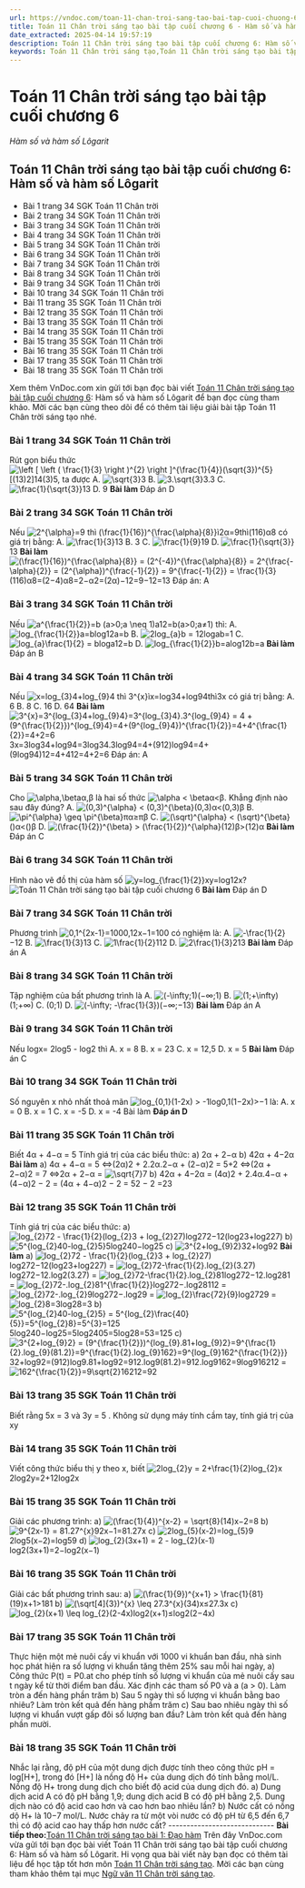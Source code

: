 ```yaml
---
url: https://vndoc.com/toan-11-chan-troi-sang-tao-bai-tap-cuoi-chuong-6-302018
title: Toán 11 Chân trời sáng tạo bài tập cuối chương 6 - Hàm số và hàm số Lôgarit - VnDoc.com
date_extracted: 2025-04-14 19:57:19
description: Toán 11 Chân trời sáng tạo bài tập cuối chương 6: Hàm số và hàm số Lôgarit được VnDoc.com sưu tầm và xin gửi tới bạn đọc cùng tham khảo nhé.
keywords: Toán 11 Chân trời sáng tạo,Toán 11 Chân trời sáng tạo bài tập cuối chương 6,Toán lớp 11 Chân trời sáng tạo,bài tập toán 11 Chân trời sáng tạo,giải sgk toán 11 Chân trời sáng tạo,giải toán 11 Chân trời sáng tạo,toán 11 ctst,toán 11 chân trời,toán 11,giải toán 11 Chân trời sáng tạo bài tập cuối chương 6,Toán 11 Chân trời sáng tạo bài tập cuối chương 6 Hàm số và hàm số Lôgarit,bài tập cuối chương 6,Hàm số và hàm số Lôgarit
---
```


# Toán 11 Chân trời sáng tạo bài tập cuối chương 6
 _Hàm số và hàm số Lôgarit_
## Toán 11 Chân trời sáng tạo bài tập cuối chương 6: Hàm số và hàm số Lôgarit
  * Bài 1 trang 34 SGK Toán 11 Chân trời
  * Bài 2 trang 34 SGK Toán 11 Chân trời
  * Bài 3 trang 34 SGK Toán 11 Chân trời
  * Bài 4 trang 34 SGK Toán 11 Chân trời
  * Bài 5 trang 34 SGK Toán 11 Chân trời
  * Bài 6 trang 34 SGK Toán 11 Chân trời
  * Bài 7 trang 34 SGK Toán 11 Chân trời
  * Bài 8 trang 34 SGK Toán 11 Chân trời
  * Bài 9 trang 34 SGK Toán 11 Chân trời
  * Bài 10 trang 34 SGK Toán 11 Chân trời
  * Bài 11 trang 35 SGK Toán 11 Chân trời
  * Bài 12 trang 35 SGK Toán 11 Chân trời
  * Bài 13 trang 35 SGK Toán 11 Chân trời
  * Bài 14 trang 35 SGK Toán 11 Chân trời
  * Bài 15 trang 35 SGK Toán 11 Chân trời
  * Bài 16 trang 35 SGK Toán 11 Chân trời
  * Bài 17 trang 35 SGK Toán 11 Chân trời
  * Bài 18 trang 35 SGK Toán 11 Chân trời

Xem thêm
VnDoc.com xin gửi tới bạn đọc bài viết [Toán 11 Chân trời sáng tạo bài tập cuối chương 6](<https://vndoc.com/toan-11-chan-troi-sang-tao-bai-tap-cuoi-chuong-6-302018>): Hàm số và hàm số Lôgarit để bạn đọc cùng tham khảo. Mời các bạn cùng theo dõi để có thêm tài liệu giải bài tập Toán 11 Chân trời sáng tạo nhé.
### Bài 1 trang 34 SGK Toán 11 Chân trời
Rút gọn biểu thức ![\\left \[ \\left \( \\frac{1}{3} \\right \)^{2} \\right \]^{\\frac{1}{4}}\(\\sqrt{3}\)^{5}](https://i.vdoc.vn/data/image/blank.png)\[\(13\)2\]14\(3\)5, ta được
A. ![\\sqrt{3}](https://i.vdoc.vn/data/image/blank.png)3
B. ![3.\\sqrt{3}](https://i.vdoc.vn/data/image/blank.png)3.3
C. ![\\frac{1}{\\sqrt{3}}](https://i.vdoc.vn/data/image/blank.png)13
D. 9
**Bài làm**
Đáp án D
### Bài 2 trang 34 SGK Toán 11 Chân trời
Nếu ![2^{\\alpha}=9 thì \(\\frac{1}{16}\)^{\\frac{\\alpha}{8}}](https://i.vdoc.vn/data/image/blank.png)ì2α=9thì\(116\)α8 có giá trị bằng:
A. ![\\frac{1}{3}](https://i.vdoc.vn/data/image/blank.png)13
B. 3
C. ![\\frac{1}{9}](https://i.vdoc.vn/data/image/blank.png)19
D. ![\\frac{1}{\\sqrt{3}}](https://i.vdoc.vn/data/image/blank.png)13
**Bài làm**
![\(\\frac{1}{16}\)^{\\frac{\\alpha}{8}} = \(2^{-4}\)^{\\frac{\\alpha}{8}} = 2^{\\frac{-\\alpha}{2}} = \(2^{\\alpha}\)^{\\frac{-1}{2}} = 9^{\\frac{-1}{2}} = \\frac{1}{3}](https://i.vdoc.vn/data/image/blank.png)\(116\)α8=\(2−4\)α8=2−α2=\(2α\)−12=9−12=13
Đáp án: A
### Bài 3 trang 34 SGK Toán 11 Chân trời
Nếu ![a^{\\frac{1}{2}}=b \(a>0;a \\neq 1\)](https://i.vdoc.vn/data/image/blank.png)a12=b\(a>0;a≠1\) thì:
A. ![log_{\\frac{1}{2}}a=b](https://i.vdoc.vn/data/image/blank.png)log12a=b
B. ![2log_{a}b = 1](https://i.vdoc.vn/data/image/blank.png)2logab=1
C. ![log_{a}\\frac{1}{2} = b](https://i.vdoc.vn/data/image/blank.png)loga12=b
D. ![log_{\\frac{1}{2}}b=a](https://i.vdoc.vn/data/image/blank.png)log12b=a
**Bài làm**
Đáp án B
### Bài 4 trang 34 SGK Toán 11 Chân trời
Nếu ![x=log_{3}4+log_{9}4 thì 3^{x}](https://i.vdoc.vn/data/image/blank.png)ìx=log34+log94thì3x có giá trị bằng:
A. 6
B. 8
C. 16
D. 64
**Bài làm**
![3^{x}=3^{log_{3}4+log_{9}4}=3^{log_{3}4}.3^{log_{9}4} = 4 + \(9^{\\frac{1}{2}}\)^{log_{9}4}=4+\(9^{log_{9}4}\)^{\\frac{1}{2}}=4+4^{\\frac{1}{2}}=4+2=6](https://i.vdoc.vn/data/image/blank.png) 3x=3log34+log94=3log34.3log94=4+\(912\)log94=4+\(9log94\)12=4+412=4+2=6
Đáp án: A
### Bài 5 trang 34 SGK Toán 11 Chân trời
Cho ![\\alpha,\\beta](https://i.vdoc.vn/data/image/blank.png)α,β là hai số thức ![\\alpha < \\beta](https://i.vdoc.vn/data/image/blank.png)α<β. Khẳng định nào sau đây đúng?
A. ![\(0,3\)^{\\alpha} < \(0,3\)^{\\beta}](https://i.vdoc.vn/data/image/blank.png)\(0,3\)α<\(0,3\)β
B. ![\\pi^{\\alpha} \\geq \\pi^{\\beta}](https://i.vdoc.vn/data/image/blank.png)πα≥πβ
C. ![\(\\sqrt\)^{\\alpha} < \(\\sqrt\)^{\\beta}](https://i.vdoc.vn/data/image/blank.png)\(\)α<\(\)β
D. ![\(\\frac{1}{2}\)^{\\beta} > \(\\frac{1}{2}\)^{\\alpha}](https://i.vdoc.vn/data/image/blank.png)\(12\)β>\(12\)α
**Bài làm**
Đáp án C
### Bài 6 trang 34 SGK Toán 11 Chân trời
Hình nào vẽ đồ thị của hàm số ![y=log_{\\frac{1}{2}}x](https://i.vdoc.vn/data/image/blank.png)y=log12x?
![Toán 11 Chân trời sáng tạo bài tập cuối chương 6](https://i.vdoc.vn/data/image/2023/07/27/toan-11-chan-troi-sang-tao-bai-tap-cuoi-chuong-6-1.jpg)
**Bài làm**
Đáp án D
### Bài 7 trang 34 SGK Toán 11 Chân trời
Phương trình ![0,1^{2x-1}=100](https://i.vdoc.vn/data/image/blank.png)0,12x−1=100 có nghiệm là:
A. ![-\\frac{1}{2}](https://i.vdoc.vn/data/image/blank.png)−12
B. ![\\frac{1}{3}](https://i.vdoc.vn/data/image/blank.png)13
C. ![1\\frac{1}{2}](https://i.vdoc.vn/data/image/blank.png)112
D. ![2\\frac{1}{3}](https://i.vdoc.vn/data/image/blank.png)213
**Bài làm**
Đáp án A
### Bài 8 trang 34 SGK Toán 11 Chân trời
Tập nghiệm của bất phương trình là
A. ![\(-\\infty;1\)](https://i.vdoc.vn/data/image/blank.png)\(−∞;1\)
B. ![\(1;+\\infty\)](https://i.vdoc.vn/data/image/blank.png)\(1;+∞\)
C. \(0;1\)
D. ![\(-\\infty; -\\frac{1}{3}\)](https://i.vdoc.vn/data/image/blank.png)\(−∞;−13\)
**Bài làm**
Đáp án A
### Bài 9 trang 34 SGK Toán 11 Chân trời
Nếu logx= 2log5 - log2 thì
A. x = 8
B. x = 23
C. x = 12,5
D. x = 5
**Bài làm**
Đáp án C
### Bài 10 trang 34 SGK Toán 11 Chân trời
Số nguyên x nhỏ nhất thoả mãn ![log_{0,1}\(1-2x\) > -1](https://i.vdoc.vn/data/image/blank.png)log0,1\(1−2x\)>−1 là:
A. x = 0
B. x = 1
C. x = -5
D. x = -4
Bài làm
**Đáp án D**
### Bài 11 trang 35 SGK Toán 11 Chân trời
Biết 4α \+ 4−α = 5
Tính giá trị của các biểu thức:
a\) 2α \+ 2−α
b\) 42α \+ 4−2α
**Bài làm**
a\) 4α \+ 4−α = 5
⇔\(2α\)2 \+ 2.2α.2−α \+ \(2−α\)2 = 5+2
⇔\(2α \+ 2−α\)2 = 7
⇔2α \+ 2−α = ![\\sqrt{7}](https://i.vdoc.vn/data/image/blank.png)7
b\) 42α \+ 4−2α = \(4α\)2 \+ 2.4α.4−α \+ \(4−α\)2 − 2 = \(4α \+ 4−α\)2 − 2 = 52 − 2 =23
### Bài 12 trang 35 SGK Toán 11 Chân trời
Tính giá trị của các biểu thức:
a\) ![log_{2}72 - \\frac{1}{2}\(log_{2}3 + log_{2}27\)](https://i.vdoc.vn/data/image/blank.png)log272−12\(log23+log227\)
b\) ![5^{log_{2}40-log_{2}5}](https://i.vdoc.vn/data/image/blank.png)5log240−log25
c\) ![3^{2+log_{9}2}](https://i.vdoc.vn/data/image/blank.png)32+log92
**Bài làm**
a\) ![log_{2}72 - \\frac{1}{2}\(log_{2}3 + log_{2}27\)](https://i.vdoc.vn/data/image/blank.png)log272−12\(log23+log227\)
= ![log_{2}72-\\frac{1}{2}.log_{2}\(3.27\)](https://i.vdoc.vn/data/image/blank.png)log272−12.log2\(3.27\)
= ![log_{2}72-\\frac{1}{2}.log_{2}81](https://i.vdoc.vn/data/image/blank.png)log272−12.log281
= ![log_{2}72-.log_{2}81^{\\frac{1}{2}}](https://i.vdoc.vn/data/image/blank.png)log272−.log28112
= ![log_{2}72-.log_{2}9](https://i.vdoc.vn/data/image/blank.png)log272−.log29
= ![log_{2}\\frac{72}{9}](https://i.vdoc.vn/data/image/blank.png)log2729
= ![log_{2}8=3](https://i.vdoc.vn/data/image/blank.png)log28=3
b\) ![5^{log_{2}40-log_{2}5} = 5^{log_{2}\\frac{40}{5}}=5^{log_{2}8}=5^{3}=125](https://i.vdoc.vn/data/image/blank.png)5log240−log25=5log2405=5log28=53=125
c\) ![3^{2+log_{9}2} = \(9^{\\frac{1}{2}}\)^{log_{9}.81+log_{9}2}=9^{\\frac{1}{2}.log_{9}\(81.2\)}=9^{\\frac{1}{2}.log_{9}162}=9^{log_{9}162^{\\frac{1}{2}}}](https://i.vdoc.vn/data/image/blank.png)32+log92=\(912\)log9.81+log92=912.log9\(81.2\)=912.log9162=9log916212
= ![162^{\\frac{1}{2}}=9\\sqrt{2}](https://i.vdoc.vn/data/image/blank.png)16212=92
### Bài 13 trang 35 SGK Toán 11 Chân trời
Biết rằng 5x = 3 và 3y = 5 . Không sử dụng máy tính cầm tay, tính giá trị của xy
### Bài 14 trang 35 SGK Toán 11 Chân trời
Viết công thức biểu thị y theo x, biết ![2log_{2}y = 2+\\frac{1}{2}log_{2}x](https://i.vdoc.vn/data/image/blank.png)2log2y=2+12log2x
### Bài 15 trang 35 SGK Toán 11 Chân trời
Giải các phương trình:
a\) ![\(\\frac{1}{4}\)^{x-2} = \\sqrt{8}](https://i.vdoc.vn/data/image/blank.png)\(14\)x−2=8
b\) ![9^{2x-1} = 81.27^{x}](https://i.vdoc.vn/data/image/blank.png)92x−1=81.27x
c\) ![2log_{5}\(x-2\)=log_{5}9](https://i.vdoc.vn/data/image/blank.png)2log5\(x−2\)=log59
d\) ![log_{2}\(3x+1\) = 2 - log_{2}\(x-1\)](https://i.vdoc.vn/data/image/blank.png)log2\(3x+1\)=2−log2\(x−1\)
### Bài 16 trang 35 SGK Toán 11 Chân trời
Giải các bất phương trình sau:
a\) ![\(\\frac{1}{9}\)^{x+1} > \\frac{1}{81}](https://i.vdoc.vn/data/image/blank.png)\(19\)x+1>181
b\) ![\(\\sqrt\[4\]{3}\)^{x} \\leq 27.3^{x}](https://i.vdoc.vn/data/image/blank.png)\(34\)x≤27.3x
c\) ![log_{2}\(x+1\) \\leq log_{2}\(2-4x\)](https://i.vdoc.vn/data/image/blank.png)log2\(x+1\)≤log2\(2−4x\)
### Bài 17 trang 35 SGK Toán 11 Chân trời
Thực hiện một mẻ nuôi cấy vi khuẩn với 1000 vi khuẩn ban đầu, nhà sinh học phát hiện ra số lượng vi khuẩn tăng thêm 25% sau mỗi hai ngày,
a\) Công thức P\(t\) = P0.at cho phép tính số lượng vi khuẩn của mẻ nuôi cấy sau t ngày kể từ thời điểm ban đầu. Xác định các tham số P0 và a \(a > 0\). Làm tròn a đến hàng phần trăm
b\) Sau 5 ngày thì số lượng vi khuẩn bằng bao nhiêu? Làm tròn kết quả đến hàng phầm trăm
c\) Sau bao nhiêu ngày thì số lượng vi khuẩn vượt gấp đôi số lượng ban đầu? Làm tròn kết quả đến hàng phần mười.
### Bài 18 trang 35 SGK Toán 11 Chân trời
Nhắc lại rằng, độ pH của một dung dịch được tính theo công thức pH = log\[H+\], trong đó \[H+\] là nồng độ H+ của dung dịch đó tính bằng mol/L. Nồng độ H+ trong dung dịch cho biết độ acid của dung dịch đó.
a\) Dung dịch acid A có độ pH bằng 1,9; dung dịch acid B có độ pH bằng 2,5. Dung dịch nào có độ acid cao hơn và cao hơn bao nhiêu lần?
b\) Nước cất có nồng dộ H+ là 10−7 mol/L. Nước chảy ra từ một vòi nước có độ pH từ 6,5 đến 6,7 thì có độ acid cao hay thấp hơn nước cất?
\-----------------------------
**Bài tiếp theo:**[Toán 11 Chân trời sáng tạo bài 1: Đạo hàm](<https://vndoc.com/toan-11-chan-troi-sang-tao-bai-1-trang-37-302029>)
Trên đây VnDoc.com vừa gửi tới bạn đọc bài viết Toán 11 Chân trời sáng tạo bài tập cuối chương 6: Hàm số và hàm số Lôgarit. Hi vọng qua bài viết này bạn đọc có thêm tài liệu để học tập tốt hơn môn [Toán 11 Chân trời sáng tạo](<https://vndoc.com/toan-11-chan-troi-sang-tao>). Mời các bạn cùng tham khảo thêm tại mục [Ngữ văn 11 Chân trời sáng tạo](<https://vndoc.com/ngu-van-11-chan-troi-sang-tao>).
